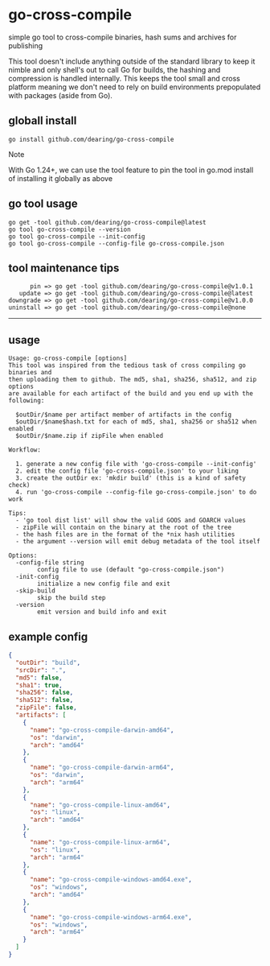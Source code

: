# go-cross-compile

simple go tool to cross-compile binaries, hash sums and archives for publishing

This tool doesn't include anything outside of the standard library to keep it nimble and only shell's out to call Go for builds, the hashing and compression is handled internally. This keeps the tool small and cross platform meaning we don't need to rely on build environments prepopulated with packages (aside from Go).

## globall install

```
go install github.com/dearing/go-cross-compile
```
>[!NOTE]
>With Go 1.24+, we can use the tool feature to pin the tool in go.mod install of installing it globally as above
## go tool usage
```
go get -tool github.com/dearing/go-cross-compile@latest
go tool go-cross-compile --version
go tool go-cross-compile --init-config
go tool go-cross-compile --config-file go-cross-compile.json
```
## tool maintenance tips
```
      pin => go get -tool github.com/dearing/go-cross-compile@v1.0.1
   update => go get -tool github.com/dearing/go-cross-compile@latest
downgrade => go get -tool github.com/dearing/go-cross-compile@v1.0.0
uninstall => go get -tool github.com/dearing/go-cross-compile@none
```

---
## usage

```
Usage: go-cross-compile [options]
This tool was inspired from the tedious task of cross compiling go binaries and
then uploading them to github. The md5, sha1, sha256, sha512, and zip options
are available for each artifact of the build and you end up with the following:

  $outDir/$name per artifact member of artifacts in the config
  $outDir/$name$hash.txt for each of md5, sha1, sha256 or sha512 when enabled
  $outDir/$name.zip if zipFile when enabled

Workflow:

  1. generate a new config file with 'go-cross-compile --init-config'
  2. edit the config file 'go-cross-compile.json' to your liking
  3. create the outDir ex: 'mkdir build' (this is a kind of safety check)
  4. run 'go-cross-compile --config-file go-cross-compile.json' to do work

Tips:
  - 'go tool dist list' will show the valid GOOS and GOARCH values
  - zipFile will contain on the binary at the root of the tree
  - the hash files are in the format of the *nix hash utilities
  - the argument --version will emit debug metadata of the tool itself

Options:
  -config-file string
        config file to use (default "go-cross-compile.json")
  -init-config
        initialize a new config file and exit
  -skip-build
        skip the build step
  -version
        emit version and build info and exit
```
## example config
```json
{
  "outDir": "build",
  "srcDir": ".",
  "md5": false,
  "sha1": true,
  "sha256": false,
  "sha512": false,
  "zipFile": false,
  "artifacts": [
    {
      "name": "go-cross-compile-darwin-amd64",
      "os": "darwin",
      "arch": "amd64"
    },
    {
      "name": "go-cross-compile-darwin-arm64",
      "os": "darwin",
      "arch": "arm64"
    },
    {
      "name": "go-cross-compile-linux-amd64",
      "os": "linux",
      "arch": "amd64"
    },
    {
      "name": "go-cross-compile-linux-arm64",
      "os": "linux",
      "arch": "arm64"
    },
    {
      "name": "go-cross-compile-windows-amd64.exe",
      "os": "windows",
      "arch": "amd64"
    },
    {
      "name": "go-cross-compile-windows-arm64.exe",
      "os": "windows",
      "arch": "arm64"
    }
  ]
}
```
